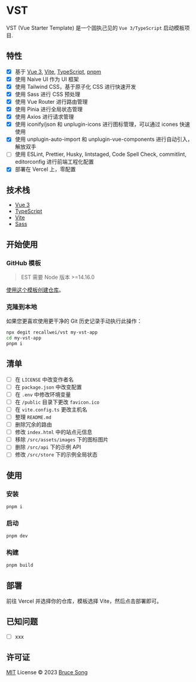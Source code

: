 # VST

VST (Vue Starter Template) 是一个固执己见的 `Vue 3/TypeScript` 启动模板项目.

## 特性

- [x] 基于 [Vue 3](https://cn.vuejs.org/), [Vite](https://cn.vitejs.dev/), [TypeScript](https://www.typescriptlang.org/), [pnpm](https://pnpm.io/zh/)
- [x] 使用 Naive UI 作为 UI 框架
- [x] 使用 Tailwind CSS，基于原子化 CSS 进行快速开发
- [x] 使用 Sass 进行 CSS 预处理
- [x] 使用 Vue Router 进行路由管理
- [x] 使用 Pinia 进行全局状态管理
- [x] 使用 Axios 进行请求管理
- [x] 使用 iconify/json 和 unplugin-icons 进行图标管理，可以通过 icones 快速使用
- [x] 使用 unplugin-auto-import 和 unplugin-vue-components 进行自动引入，解放双手
- [ ] 使用 ESLint, Prettier, Husky, lintstaged, Code Spell Check, commitlint, editorconfig 进行前端工程化配置
- [x] 部署在 Vercel 上，零配置

## 技术栈

- [Vue 3](https://cn.vuejs.org/)
- [TypeScript](https://www.typescriptlang.org/)
- [Vite](https://cn.vitejs.dev/)
- [Sass](https://sass-lang.com/)

## 开始使用

### GitHub 模板

> EST 需要 Node 版本 >=14.16.0

[使用这个模板创建仓库](https://github.com/recallwei/vst/generate)。

### 克隆到本地

如果您更喜欢使用更干净的 Git 历史记录手动执行此操作：

```bash
npx degit recallwei/vst my-vst-app
cd my-vst-app
pnpm i
```

## 清单

- [ ] 在 `LICENSE` 中改变作者名
- [ ] 在 `package.json` 中改变配置
- [ ] 在 `.env` 中修改环境变量
- [ ] 在 `/public` 目录下更改 `favicon.ico`
- [ ] 在 `vite.config.ts` 更改主机名
- [ ] 整理 `README.md`
- [ ] 删除冗余的路由
- [ ] 修改 `index.html` 中的站点元信息
- [ ] 移除 `/src/assets/images` 下的图标图片
- [ ] 删除 `/src/api` 下的示例 API
- [ ] 修改 `/src/store` 下的示例全局状态

## 使用

### 安装

```bash
pnpm i
```

### 启动

```bash
pnpm dev
```

### 构建

```bash
pnpm build
```

## 部署

前往 Vercel 并选择你的仓库，模板选择 Vite，然后点击部署即可。

## 已知问题

- [ ] xxx

## 许可证

[MIT](/LICENSE) License &copy; 2023 [Bruce Song](https://github.com/recallwei)
